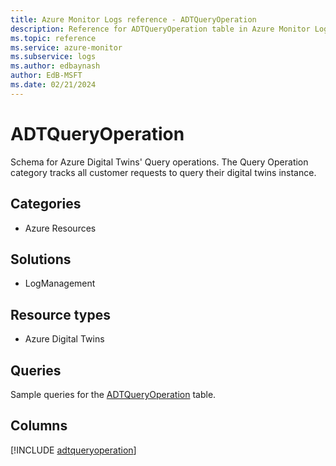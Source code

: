 ```yaml
---
title: Azure Monitor Logs reference - ADTQueryOperation
description: Reference for ADTQueryOperation table in Azure Monitor Logs.
ms.topic: reference
ms.service: azure-monitor
ms.subservice: logs
ms.author: edbaynash
author: EdB-MSFT
ms.date: 02/21/2024
---
```


# ADTQueryOperation

Schema for Azure Digital Twins' Query operations. The Query Operation category tracks all customer requests to query their digital twins instance.


## Categories

- Azure Resources

## Solutions

- LogManagement

## Resource types

- Azure Digital Twins

## Queries

 Sample queries for the [ADTQueryOperation](/azure/azure-monitor/reference/queries/adtqueryoperation) table.


## Columns
  
[!INCLUDE [adtqueryoperation](.././tables/includes/adtqueryoperation-include.md)]
